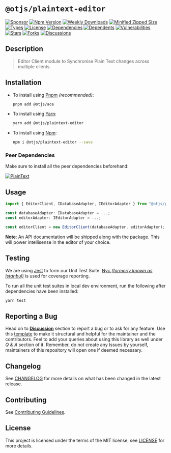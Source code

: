 # `@otjs/plaintext-editor`

[![Sponsor](https://img.shields.io/badge/sponsor-30363D?style=for-the-badge&logo=GitHub-Sponsors&logoColor=#white)](https://github.com/sponsors/0xTheProDev)
[![Npm Version](https://img.shields.io/npm/v/@otjs/plaintext-editor?style=for-the-badge)](https://www.npmjs.com/package/@otjs/plaintext-editor)
[![Weekly Downloads](https://img.shields.io/npm/dw/@otjs/plaintext-editor?style=for-the-badge)](https://www.npmjs.com/package/@otjs/plaintext-editor)
[![Minified Zipped Size](https://img.shields.io/bundlephobia/minzip/@otjs/plaintext-editor?style=for-the-badge)](https://www.npmjs.com/package/@otjs/plaintext-editor)
[![Types](https://img.shields.io/npm/types/@otjs/plaintext-editor?style=for-the-badge)](https://www.npmjs.com/package/@otjs/plaintext-editor)
[![License](https://img.shields.io/npm/l/@otjs/plaintext-editor?style=for-the-badge)](https://github.com/0xTheProDev/Operational-Transformation/blob/main/packages/plaintext-editor/LICENSE)
[![Dependencies](https://img.shields.io/librariesio/release/npm/@otjs/plaintext-editor?style=for-the-badge)](https://www.npmjs.com/package/@otjs/plaintext-editor)
[![Dependents](https://img.shields.io/librariesio/dependents/npm/@otjs/plaintext-editor?style=for-the-badge)](https://www.npmjs.com/package/@otjs/plaintext-editor)
[![Vulnerabilities](https://img.shields.io/snyk/vulnerabilities/npm/@otjs/plaintext-editor?style=for-the-badge)](https://github.com/0xTheProDev/Operational-Transformation/blob/main/.github/SECURITY.md)
[![Stars](https://img.shields.io/github/stars/0xTheProDev/Operational-Transformation?style=for-the-badge)](https://github.com/0xTheProDev/Operational-Transformation/stargazers)
[![Forks](https://img.shields.io/github/forks/0xTheProDev/Operational-Transformation?style=for-the-badge)](https://github.com/0xTheProDev/Operational-Transformation/network/members)
[![Discussions](https://img.shields.io/github/discussions/0xTheProDev/Operational-Transformation?style=for-the-badge)](https://github.com/0xTheProDev/Operational-Transformation/discussions)

## Description

> Editor Client module to Synchronise Plain Text changes across multiple clients.

## Installation

- To install using [Pnpm](https://pnpm.io) _(recommended)_:

  ```sh
  pnpm add @otjs/ace
  ```

- To install using [Yarn](https://yarnpkg.com):

  ```sh
  yarn add @otjs/plaintext-editor
  ```

- To install using [Npm](https://www.npmjs.com):

  ```sh
  npm i @otjs/plaintext-editor --save
  ```

### Peer Dependencies

Make sure to install all the peer dependencies beforehand:

[![PlainText](https://img.shields.io/npm/dependency-version/@otjs/plaintext-editor/peer/@otjs/plaintext?style=for-the-badge)](https://www.npmjs.com/package/@otjs/plaintext)

## Usage

```ts
import { EditorClient, IDatabaseAdapter, IEditorAdapter } from "@otjs/plaintext-editor";

const databaseAdapter: IDatabaseAdapter = ...;
const editorAdapter: IEditorAdapter = ...;

const editorClient = new EditorClient(databaseAdapter, editorAdapter);
```

**Note**: An API documentation will be shipped along with the package. This will power intellisense in the editor of your choice.

## Testing

We are using [Jest](https://jestjs.io) to form our Unit Test Suite. [Nyc _(formerly known as Istanbul)_](https://istanbul.js.org/) is used for coverage reporting.

To run all the unit test suites in local dev environment, run the following after dependencies have been installed:

```sh
yarn test
```

## Reporting a Bug

Head on to [**Discussion**](https://github.com/0xTheProDev/Operational-Transformation/discussions) section to report a bug or to ask for any feature. Use this [template](https://github.com/0xTheProDev/Operational-Transformation/discussions/30) to make it structural and helpful for the maintainer and the contributors. Feel to add your queries about using this library as well under _Q & A_ section of it. Remember, do not create any Issues by yourself, maintainers of this repository will open one if deemed necessary.

## Changelog

See [CHANGELOG](https://github.com/0xTheProDev/Operational-Transformation/blob/main/CHANGELOG.md) for more details on what has been changed in the latest release.

## Contributing

See [Contributing Guidelines](https://github.com/0xTheProDev/Operational-Transformation/blob/main/.github/CONTRIBUTING.md).

## License

This project is licensed under the terms of the MIT license, see [LICENSE](https://github.com/0xTheProDev/Operational-Transformation/blob/main/packages/plaintext-editor/LICENSE) for more details.
